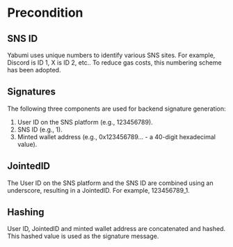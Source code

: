 # Precondition

## SNS ID

Yabumi uses unique numbers to identify various SNS sites. For example, Discord is ID 1, X is ID 2, etc.. To reduce gas costs, this numbering scheme has been adopted.

## Signatures

The following three components are used for backend signature generation:

1. User ID on the SNS platform (e.g., 123456789).
2. SNS ID (e.g., 1).
3. Minted wallet address (e.g., 0x123456789... - a 40-digit hexadecimal value).

## JointedID

The User ID on the SNS platform and the SNS ID are combined using an underscore, resulting in a JointedID. For example, 123456789\_1.

## Hashing

User ID, JointedID and minted wallet address are concatenated and hashed. This hashed value is used as the signature message.

